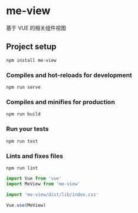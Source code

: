 # me-view
基于 VUE 的相关组件视图

## Project setup
```
npm install me-view
```

### Compiles and hot-reloads for development
```
npm run serve
```

### Compiles and minifies for production
```
npm run build
```

### Run your tests
```
npm run test
```

### Lints and fixes files
```
npm run lint
```

``` js
import Vue from 'vue'
import MeView from 'me-view'

import 'me-view/dist/lib/index.css'

Vue.use(MeView)

```
